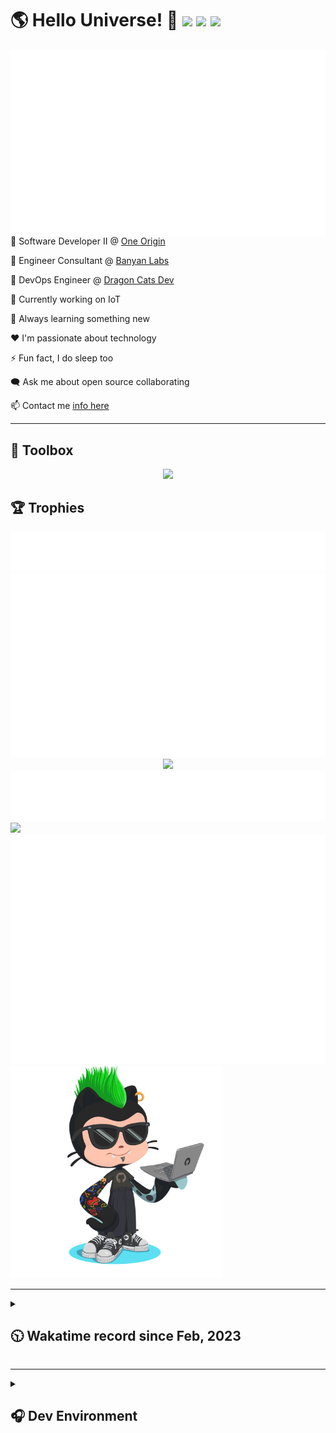<h1>🌎 Hello Universe! 👋
<img src='https://wakatime.com/badge/user/a61fe4dd-5464-48ee-825a-134d74f90884.svg?style=flat-square'>
<img src='https://api.visitorbadge.io/api/visitors?path=https%3A%2F%2Fgithub.com%2Fjmclain-origin&countColor=&style=flat-square' height='22'>
<img src='https://img.shields.io/github/followers/jmclain-origin?label=Followers&style=flat-square' height='22'>
</h1>

<img align='right' src='./assets/metrics.base.svg'>

💼 Software Developer II @ [One Origin](https://oneorigin.us/)

💼 Engineer Consultant @ [Banyan Labs](https://banyanlabs.io/)

💼 DevOps Engineer @ [Dragon Cats Dev](https://DragonCats.dev/ "visit")

🔭 Currently working on IoT

🌱 Always learning something new

❤️ I'm passionate about technology

⚡ Fun fact, I do sleep too

🗨️ Ask me about open source collaborating

📫 Contact me [info here](https://www.joshmclain.com/#contact)

---

## 🧰 Toolbox

<p align="center">
  <a href="https://skillicons.dev">
    <img src="https://skillicons.dev/icons?i=md,html,css,js,regex,sass,tailwind,ts,react,styledcomponents,redux,next,gatsby,remix,vue,nuxt,nodejs,express,mongodb,jest,webpack,vite,rollup,docker,nginx,aws,heroku,vercel,netlify,linux,bash,powershell,vim,git,githubactions,github,gitlab,vscode,idea,maven,gradle,java,spring&theme=dark" />
  </a>
</p>

## 🏆 Trophies

<div align='center'>
<img src='./assets/metrics.plugin.achievements.compact.svg'>
<img src='./assets/metrics.plugin.habits.charts.svg'>
<img src='https://github-profile-trophy.vercel.app/?username=jmclain-origin&theme=darkhub&no-frame=true&margin-w=10'>
</div>

<div align=''>
<img src='./assets/metrics.plugin.habits.facts.svg'>
<img src='https://streak-stats.demolab.com?user=jmclain-origin&theme=dark' width='340'>
<div>
</div>

<img src='./assets/metrics.plugin.wakatime.svg'>
<img src='./assets/octocat.png' width='340'>
<!-- <img src='./assets/metrics.plugin.code.svg'> -->
</div>

---

<details>
<summary>

## 🕥 Wakatime record since Feb, 2023

</summary>

<!--START_SECTION:waka-->
![Code Time](http://img.shields.io/badge/Code%20Time-501%20hrs%2041%20mins-blue)

![Profile Views](http://img.shields.io/badge/Profile%20Views-15-blue)

**🐱 My GitHub Data** 

> 📦 136.4 kB Used in GitHub's Storage 
 > 
> 🏆 669 Contributions in the Year 2023
 > 
> 🚫 Not Opted to Hire
 > 
> 📜 22 Public Repositories 
 > 
> 🔑 25 Private Repositories 
 > 
**I'm an Early 🐤** 

```text
🌞 Morning                2706 commits        ██████░░░░░░░░░░░░░░░░░░░   24.59 % 
🌆 Daytime                3927 commits        █████████░░░░░░░░░░░░░░░░   35.69 % 
🌃 Evening                2913 commits        ███████░░░░░░░░░░░░░░░░░░   26.47 % 
🌙 Night                  1457 commits        ███░░░░░░░░░░░░░░░░░░░░░░   13.24 % 
```
📅 **I'm Most Productive on Monday** 

```text
Monday                   2476 commits        ██████░░░░░░░░░░░░░░░░░░░   22.50 % 
Tuesday                  1923 commits        ████░░░░░░░░░░░░░░░░░░░░░   17.48 % 
Wednesday                1730 commits        ████░░░░░░░░░░░░░░░░░░░░░   15.72 % 
Thursday                 992 commits         ██░░░░░░░░░░░░░░░░░░░░░░░   09.02 % 
Friday                   1635 commits        ████░░░░░░░░░░░░░░░░░░░░░   14.86 % 
Saturday                 1359 commits        ███░░░░░░░░░░░░░░░░░░░░░░   12.35 % 
Sunday                   888 commits         ██░░░░░░░░░░░░░░░░░░░░░░░   08.07 % 
```


📊 **This Week I Spent My Time On** 

```text
🕑︎ Time Zone: America/Phoenix

💬 Programming Languages: 
Java                     47 mins             ██████░░░░░░░░░░░░░░░░░░░   22.95 % 
TypeScript               42 mins             █████░░░░░░░░░░░░░░░░░░░░   20.45 % 
YAML                     34 mins             ████░░░░░░░░░░░░░░░░░░░░░   16.68 % 
TSConfig                 23 mins             ███░░░░░░░░░░░░░░░░░░░░░░   11.23 % 
JavaScript               23 mins             ███░░░░░░░░░░░░░░░░░░░░░░   11.08 % 

🔥 Editors: 
IntelliJ                 3 hrs 28 mins       █████████████████████████   99.85 % 
VS Code                  0 secs              ░░░░░░░░░░░░░░░░░░░░░░░░░   00.15 % 

💻 Operating System: 
Mac                      3 hrs 28 mins       █████████████████████████   100.00 % 
```

**I Mostly Code in JavaScript** 

```text
TypeScript               16 repos            ███████░░░░░░░░░░░░░░░░░░   27.59 % 
CSS                      4 repos             ██░░░░░░░░░░░░░░░░░░░░░░░   06.90 % 
Java                     3 repos             █░░░░░░░░░░░░░░░░░░░░░░░░   05.17 % 
Dockerfile               1 repo              ░░░░░░░░░░░░░░░░░░░░░░░░░   01.72 % 
Vue                      1 repo              ░░░░░░░░░░░░░░░░░░░░░░░░░   01.72 % 
```




 Last Updated on 10/09/2023 18:37:44 UTC
<!--END_SECTION:waka-->

</details>

---

<details>
<summary>

## 🎧 Dev Environment

</summary>

> ### _I'm not a player 🐱 I just code a lot..._

<div align='center'>
<img src='https://spotify-github-profile.vercel.app/api/view?uid=31knnovcfatt7mqmu6yaa5htulxi&cover_image=true&theme=default&show_offline=false&background_color=121212' width='420'>
<img src='https://spotify-recently-played-readme.vercel.app/api?user=31knnovcfatt7mqmu6yaa5htulxi&width=400&count=10'>
</div>
</details>

<!-- ## Memes

who doesn't love memes?

![obi one](./assets/unfilimar_obi.jpg) -->

<!-- <div align='center'>
<img src='https://www.data-card-for-spotify.com/api/card?user_id=31knnovcfatt7mqmu6yaa5htulxi&hide_playing=1&hide_recents=1&limit=10&custom_title=jmclain-origin%20Spotify%20Data'>
</div> -->
